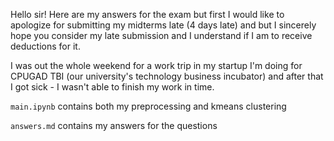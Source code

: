 Hello sir! Here are my answers for the exam but first I would like to apologize for submitting my midterms late (4 days late) and but I sincerely hope you consider my late submission and I understand if I am to receive deductions for it.

I was out the whole weekend for a work trip in my startup I'm doing for CPUGAD TBI (our university's technology business incubator) and after that I got sick - I wasn't able to finish my work in time.

`main.ipynb` contains both my preprocessing and kmeans clustering

`answers.md` contains my answers for the questions
